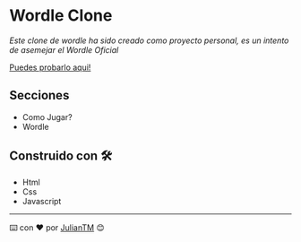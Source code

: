 # Wordle Clone

_Este clone de wordle ha sido creado como proyecto personal, es un intento de asemejar el Wordle Oficial_

[Puedes probarlo aqui!](https://wordle-clon-julian-pachon.netlify.app)

## Secciones
* Como Jugar?
* Wordle

## Construido con 🛠️

* Html
* Css
* Javascript

---
⌨️ con ❤️ por [JulianTM](https://github.com/JulianTM) 😊